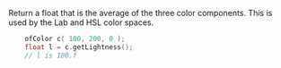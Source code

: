 Return a float that is the average of the three color components. This is used by 
the Lab and HSL color spaces.

```cpp
    ofColor c( 100, 200, 0 );
    float l = c.getLightness();
    // l is 100.f
```
